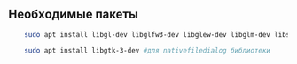 ## Необходимые пакеты
```bash
    sudo apt install libgl-dev libglfw3-dev libglew-dev libglm-dev libstb-dev # основные графические библиотеки

    sudo apt install libgtk-3-dev #для nativefiledialog библиотеки
```